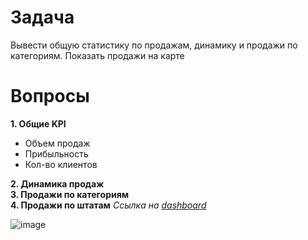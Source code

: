 # Задача
Вывести общую статистику по продажам, динамику и продажи по категориям. Показать продажи на карте
# Вопросы
**1. Общие KPI**
+ Объем продаж 
+ Прибыльность 
+ Кол-во клиентов 

**2. Динамика продаж**  
**3. Продажи по категориям**  
**4. Продажи по штатам** 
*Ссылка на [dashboard](https://public.tableau.com/profile/bulat3014#!/vizhome/Fisrt_project/Dashboard1)*

![image](https://user-images.githubusercontent.com/72130121/114247804-bd047300-999e-11eb-9542-fa9f60b5838e.png)
